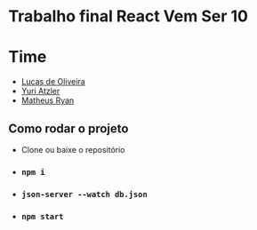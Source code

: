 # Trabalho final React Vem Ser 10

# Time
- <a href="https://github.com/Oliveiralucass">Lucas de Oliveira</a><br>
- <a href="https://github.com/YuriAtzler">Yuri Atzler</a><br>
- <a href="https://github.com/matxd">Matheus Ryan</a>

## Como rodar o projeto
- Clone ou baixe o repositório
- ### `npm i`
- ### `json-server --watch db.json`
- ### `npm start`
